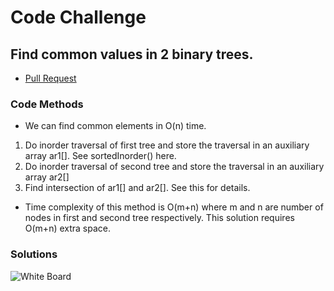 # Code Challenge

## Find common values in 2 binary trees.

- [Pull Request](https://github.com/Thomas720/data-structures-and-algorithms/pull/38)

### Code Methods

- We can find common elements in O(n) time.

1. Do inorder traversal of first tree and store the traversal in an auxiliary array ar1[]. See sortedInorder() here.
2. Do inorder traversal of second tree and store the traversal in an auxiliary array ar2[]
3. Find intersection of ar1[] and ar2[]. See this for details.

- Time complexity of this method is O(m+n) where m and n are number of nodes in first and second tree respectively. This solution requires O(m+n) extra space.

### Solutions

![White Board]('.../wb.jpg')
